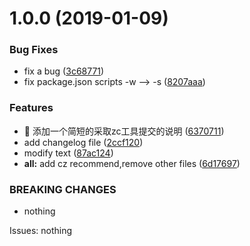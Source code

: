 # 1.0.0 (2019-01-09)


### Bug Fixes

* fix a bug ([3c68771](https://github.com/lml2014/Demo/commit/3c68771))
* fix package.json scripts -w --> -s ([8207aaa](https://github.com/lml2014/Demo/commit/8207aaa))


### Features

* 🎸 添加一个简短的采取zc工具提交的说明 ([6370711](https://github.com/lml2014/Demo/commit/6370711))
* add changelog file ([2ccf120](https://github.com/lml2014/Demo/commit/2ccf120))
* modify text ([87ac124](https://github.com/lml2014/Demo/commit/87ac124))
* **all:** add cz recommend,remove other files ([6d17697](https://github.com/lml2014/Demo/commit/6d17697))


### BREAKING CHANGES

* nothing

Issues: nothing



